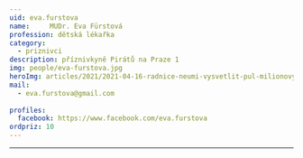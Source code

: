 ```yaml
---
uid: eva.furstova
name:     MUDr. Eva Fürstová
profession: dětská lékařka
category:
  - priznivci
description: příznivkyně Pirátů na Praze 1
img: people/eva-furstova.jpg
heroImg: articles/2021/2021-04-16-radnice-neumi-vysvetlit-pul-milionovy-pro-valentu.jpg
mail:
  - eva.furstova@gmail.com 
 
profiles:
  facebook: https://www.facebook.com/eva.furstova
ordpriz: 10
---
```



---

